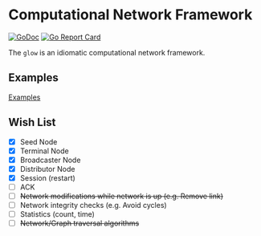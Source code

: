# Computational Network Framework

[![GoDoc](https://pkg.go.dev/badge/github.com/lnashier/goarc)](https://pkg.go.dev/github.com/lnashier/glow)
[![Go Report Card](https://goreportcard.com/badge/github.com/lnashier/glow)](https://goreportcard.com/report/github.com/lnashier/goarc)

The `glow` is an idiomatic computational network framework.

## Examples

[Examples](examples/)

## Wish List

- [x] Seed Node
- [x] Terminal Node
- [x] Broadcaster Node
- [x] Distributor Node
- [x] Session (restart)
- [ ] ACK
- [ ] ~~Network modifications while network is up (e.g. Remove link)~~
- [ ] Network integrity checks (e.g. Avoid cycles)
- [ ] Statistics (count, time)
- [ ] ~~Network/Graph traversal algorithms~~
